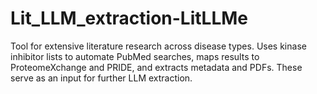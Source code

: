 # Lit_LLM_extraction-LitLLMe
Tool for extensive literature research across disease types. Uses kinase inhibitor lists to automate PubMed searches, maps results to ProteomeXchange and PRIDE, and extracts metadata and PDFs. These serve as an input for further LLM extraction.
